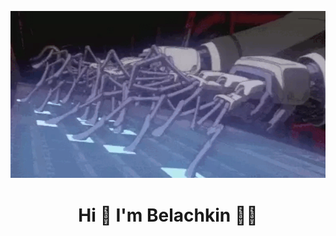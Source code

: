 
![](https://github.com/Belachkin/Belachkin/blob/main/assets/header.gif)
<h1 align="center">Hi 👋 I'm Belachkin 👨‍💻</h1>


